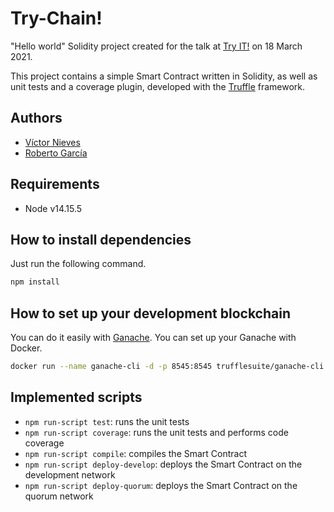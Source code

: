 # Try-Chain!
"Hello world" Solidity project created for the talk at [Try IT!](https://congresotryit.es/) on 18 March 2021.

This project contains a simple Smart Contract written in Solidity, as well as unit tests and a coverage plugin, developed with the [Truffle](https://www.trufflesuite.com/truffle) framework.


## Authors
- [Víctor Nieves](https://www.linkedin.com/in/victor-nieves-s%C3%A1nchez/)
- [Roberto García](https://www.linkedin.com/in/roberto-garc%C3%ADa-%C3%A1lvarez-6bb28a154/)


## Requirements
- Node v14.15.5


## How to install dependencies
Just run the following command.
```bash
npm install
```


## How to set up your development blockchain
You can do it easily with [Ganache](https://www.trufflesuite.com/ganache). You can set up your Ganache with Docker.
```bash
docker run --name ganache-cli -d -p 8545:8545 trufflesuite/ganache-cli:latest
```

## Implemented scripts
- `npm run-script test`: runs the unit tests
- `npm run-script coverage`: runs the unit tests and performs code coverage
- `npm run-script compile`: compiles the Smart Contract
- `npm run-script deploy-develop`: deploys the Smart Contract on the development network
- `npm run-script deploy-quorum`: deploys the Smart Contract on the quorum network